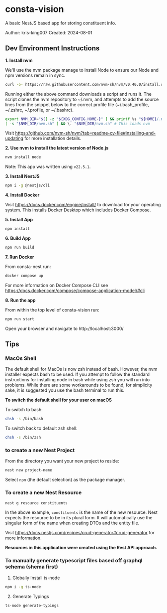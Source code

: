 # consta-vision
A basic NestJS based app for storing constituent info.

Author: kris-king007
Created: 2024-08-01

## Dev Environment Instructions
**1. Install nvm**

We'll use the nvm package manage to install Node to ensure our Node and npm versions remain in sync.

````bash
curl -o- https://raw.githubusercontent.com/nvm-sh/nvm/v0.40.0/install.sh | bash
````

Running either the above command downloads a script and runs it. The script clones the nvm repository to ~/.nvm, and attempts to add the source lines from the snippet below to the correct profile file (~/.bash_profile, ~/.zshrc, ~/.profile, or ~/.bashrc).

````bash
export NVM_DIR="$([ -z "${XDG_CONFIG_HOME-}" ] && printf %s "${HOME}/.nvm" || printf %s "${XDG_CONFIG_HOME}/nvm")"
[ -s "$NVM_DIR/nvm.sh" ] && \. "$NVM_DIR/nvm.sh" # This loads nvm
````

Visit https://github.com/nvm-sh/nvm?tab=readme-ov-file#installing-and-updating for more installation details.

**2. Use nvm to install the latest version of Node.js**

````bash
nvm install node
````

Note: This app was written using `v22.5.1`.

**3. Install NestJS**

````bash
npm i -g @nestjs/cli
````

**4. Install Docker**

Visit https://docs.docker.com/engine/install/ to download for your operating system.
This installs Docker Desktop which includes Docker Compose.

**5. Install App**

```bash
npm install
```

**6. Build App**

```bash
npm run build
```

**7. Run Docker**

From consta-nest run:

````bash
docker compose up
````

For more information on Docker Compose CLI see https://docs.docker.com/compose/compose-application-model/#cli 


**8. Run the app**

From within the top level of consta-vision run:

````bash
npm run start
````

Open your browser and navigate to http://localhost:3000/


## Tips

### MacOs Shell
The default shell for MacOs is now zsh instead of bash. However, the nvm installer expects bash to be used.
If you attempt to follow the standard instructions for installing node in bash while using zsh you will run into problems.
While there are some workarounds to be found, for simplicity sake, it is suggested you use the bash terminal to run this.

**To switch the default shell for your user on macOS**

To switch to bash:

````bash
chsh -s /bin/bash
````

To switch back to default zsh shell:

````bash
chsh -s /bin/zsh
````

### to create a new Nest Project

From the directory you want your new project to reside:

````bash
nest new project-name
````

Select `npm` (the default selection) as the package manager.

### To create a new Nest Resource

````bash
nest g resource constituents
````

In the above example, `constituents` is the name of the new resource. Nest expects the resource to be in its plural form. 
It will automatically use the singular form of the name when creating DTOs and the entity file.

Visit https://docs.nestjs.com/recipes/crud-generator#crud-generator for more information.

**Resources in this application were created using the Rest API approach.**

### To manually generate typescript files based off graphql schema (shema first)

1. Globally Install ts-node

````bash
npm i -g ts-node
````

2. Generate Typings

````bash
ts-node generate-typings
````



